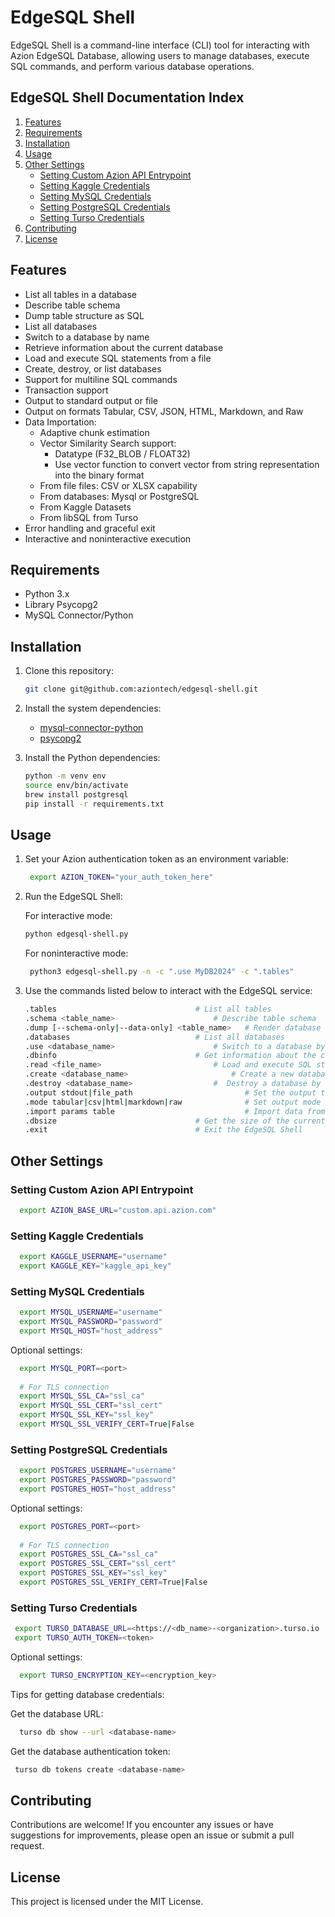 # EdgeSQL Shell

EdgeSQL Shell is a command-line interface (CLI) tool for interacting with Azion EdgeSQL Database, allowing users to manage databases, execute SQL commands, and perform various database operations.

## EdgeSQL Shell Documentation Index

1. [Features](#features)
2. [Requirements](#requirements)
3. [Installation](#installation)
4. [Usage](#usage)
5. [Other Settings](#other-settings)
   - [Setting Custom Azion API Entrypoint](#setting-custom-azion-api-entrypoint)
   - [Setting Kaggle Credentials](#setting-kaggle-credentials)
   - [Setting MySQL Credentials](#setting-mysql-credentials)
   - [Setting PostgreSQL Credentials](#setting-postgresql-credentials)
   - [Setting Turso Credentials](#setting-turso-credentials)
7. [Contributing](#contributing)
8. [License](#license)

## Features

- List all tables in a database
- Describe table schema
- Dump table structure as SQL
- List all databases
- Switch to a database by name
- Retrieve information about the current database
- Load and execute SQL statements from a file
- Create, destroy, or list databases
- Support for multiline SQL commands
- Transaction support
- Output to standard output or file
- Output on formats Tabular, CSV, JSON, HTML, Markdown, and Raw
- Data Importation:
	- Adaptive chunk estimation
	- Vector Similarity Search support:
		- Datatype (F32_BLOB / FLOAT32)
		- Use vector function to convert vector from string representation into the binary format
	- From file files: CSV or XLSX capability
	- From databases: Mysql or PostgreSQL
	- From Kaggle Datasets
	- From libSQL from Turso
- Error handling and graceful exit
- Interactive and noninteractive execution

## Requirements

- Python 3.x
- Library Psycopg2
- MySQL Connector/Python 

## Installation

1. Clone this repository:

   ```bash
   git clone git@github.com:aziontech/edgesql-shell.git
   ```
2. Install the system dependencies:
   
	- [mysql-connector-python](https://pypi.org/project/mysql-connector-python/)
	- [psycopg2](https://pypi.org/project/psycopg2/)
   
3. Install the Python dependencies:

   ```bash
   python -m venv env
   source env/bin/activate
   brew install postgresql
   pip install -r requirements.txt
   ```

## Usage

1. Set your Azion authentication token as an environment variable:

   ```bash
    export AZION_TOKEN="your_auth_token_here"
   ```

2. Run the EdgeSQL Shell:

   For interactive mode:
   
   ```bash
   python edgesql-shell.py
   ```

   For noninteractive mode:

   ```bash
    python3 edgesql-shell.py -n -c ".use MyDB2024" -c ".tables"
   ```

4. Use the commands listed below to interact with the EdgeSQL service:

   ```bash
   .tables				                 # List all tables
   .schema <table_name>		                 # Describe table schema
   .dump [--schema-only|--data-only] <table_name>   # Render database structure as SQL
   .databases			                 # List all databases
   .use <database_name>		                 # Switch to a database by name
   .dbinfo				                 # Get information about the current database
   .read <file_name>		                 # Load and execute SQL statements from a file
   .create <database_name>		                 # Create a new database
   .destroy <database_name>	                 #  Destroy a database by name
   .output stdout|file_path                         # Set the output to stdout or file
   .mode tabular|csv|html|markdown|raw              # Set output mode
   .import params table                             # Import data from file|mysql|postgres|kaggle|turso into TABLE
   .dbsize				                 # Get the size of the current database in MB
   .exit				                 # Exit the EdgeSQL Shell
   ```
   
## Other Settings
### Setting Custom Azion API Entrypoint ###
 
 ```bash
   export AZION_BASE_URL="custom.api.azion.com"
 ```
 
### Setting Kaggle Credentials ###
 
 ```bash
   export KAGGLE_USERNAME="username"
   export KAGGLE_KEY="kaggle_api_key"
 ```
 
### Setting MySQL Credentials ###
 
 ```bash
   export MYSQL_USERNAME="username"
   export MYSQL_PASSWORD="password"
   export MYSQL_HOST="host_address"
 ```
 
 Optional settings:
 
 ```bash
   export MYSQL_PORT=<port>
   
   # For TLS connection
   export MYSQL_SSL_CA="ssl_ca"
   export MYSQL_SSL_CERT="ssl_cert"
   export MYSQL_SSL_KEY="ssl_key"
   export MYSQL_SSL_VERIFY_CERT=True|False
 ```
 

### Setting PostgreSQL Credentials ###
 
 ```bash
   export POSTGRES_USERNAME="username"
   export POSTGRES_PASSWORD="password"
   export POSTGRES_HOST="host_address"
 ```

 Optional settings:
 
 ```bash
   export POSTGRES_PORT=<port>
   
   # For TLS connection
   export POSTGRES_SSL_CA="ssl_ca"
   export POSTGRES_SSL_CERT="ssl_cert"
   export POSTGRES_SSL_KEY="ssl_key"
   export POSTGRES_SSL_VERIFY_CERT=True|False
 ```

### Setting Turso Credentials ###

  ```bash
   export TURSO_DATABASE_URL=<https://<db_name>-<organization>.turso.io
   export TURSO_AUTH_TOKEN=<token>
 ```
 
  Optional settings:
 
 ```bash
   export TURSO_ENCRYPTION_KEY=<encryption_key>
  ```	

  Tips for getting database credentials:
  
  Get the database URL:
  
 ```bash
   turso db show --url <database-name>
  ```
  
 Get the database authentication token:
 
  ```bash
   turso db tokens create <database-name>
  ```


## Contributing

Contributions are welcome! If you encounter any issues or have suggestions for improvements, please open an issue or submit a pull request.

## License

This project is licensed under the MIT License.
